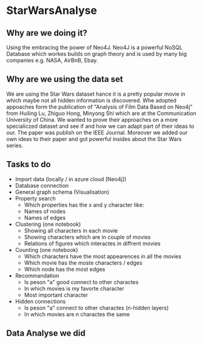 # StarWarsAnalyse

## Why are we doing it?
Using the embracing the power of Neo4J. Neo4J is a powerful NoSQL Database which workes builds on graph theory and is used by many big companies e.g. NASA, AirBnB, Ebay. 

## Why are we using the data set
We are using the Star Wars dataset hance it is a pretty popular movie in which maybe not all hidden information is discovered. Whe adopted appoaches form the publication of "Analysis of Film Data Based on Neo4j" from Huiling Lu, Zhiguo Hong, Minyong Shi which are at the Communication University of China. We wanted to prove their approaches on a more specialiczed dataset and see if and how we can adapt part of their ideas to our. The paper was publish on the IEEE Journal. Moreover we added our own ideas to their paper and got powerful insides about the Star Wars series.  

## Tasks to do
- Import data (locally / in azure cloud [Neo4j])
- Database connection
- General graph schema (Visualisation)
- Property search
  * Which properties has the x and y character like:
  * Names of nodes
  * Names of edges
- Clustering (one notebook)
  * Showing all characters in each movie
  * Showing characters which are in couple of movies
  * Relations of figures which interactes in diffrent movies
- Counting (one notebook)
  * Which characters have the most appearences in all the movies
  * Which movie has the moste characters / edges
  * Which node has the most edges
- Recommandation
  * Is peson "a" good connect to other charactes
  * In which movies is my favorte character
  * Most important character 
- Hidden connections
  * Is peson "a" connect to other charactes (n-hidden layers) 
  * In which movies are n charactes the same
 
 ## Data Analyse we did
 
